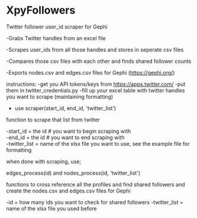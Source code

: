 # XpyFollowers
Twitter follower user_id scraper for Gephi

-Grabs Twitter handles from an excel file

-Scrapes user_ids from all those handles and stores in seperate csv files

-Compares those csv files with each other and finds shared follower counts

-Exports nodes.csv and edges.csv files for Gephi (https://gephi.org/)

instructions:
-get you API tokens/keys from https://apps.twitter.com/
-put them in twitter_credentials.py
-fill up your excel table with twitter handles you want to scrape (maintaining formatting)
- use scraper(start_id, end_id, 'twitter_list')

function to scrape that list from twitter

-start_id = the id # you want to begin scraping with    
-end_id = the id # you want to end scraping with    
-twitter_list = name of the xlsx file you want to use, see the example file for formatting

when done with scraping, use;

edges_process(id) and nodes_process(id, 'twitter_list')

functions to cross reference all the profiles and find shared followers and create the nodes.csv and edges.csv files for Gephi 

-id = how many ids you want to check for shared followers
-twitter_list = name of the xlsx file you used before
    
